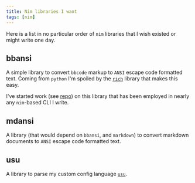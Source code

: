 ```yaml
---
title: Nim libraries I want
tags: [nim]
---
```


Here is a list in no particular order of `nim` libraries that I wish existed or might write one day.

## bbansi

A simple library to convert `bbcode` markup to `ANSI` escape code formatted text.
Coming from `python` I'm spoiled by the [`rich`](https://github.com/Textualize/rich) library that makes this easy.

I've started work (see [repo](https://github.com/daylinmorgan/bbansi)) on this library that has been employed in nearly any `nim`-based CLI I write.

## mdansi

A library (that would depend on `bbansi`, and `markdown`) to convert markdown documents
to `ANSI` escape code formatted text.

## usu

A library to parse my custom config language [`usu`](https://github.com/usu-dev).
